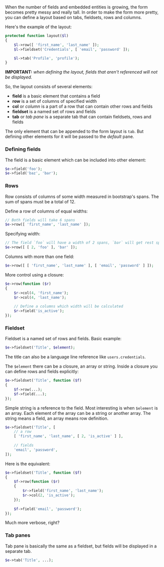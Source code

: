 When the number of fields and embedded entities is growing, the form becomes pretty
messy and really tall. In order to make the form more pretty, you can define a layout
based on tabs, fieldsets, rows and columns.

Here's the example of the layout:


```php
protected function layout($l)
{
    $l->row([ 'first_name', 'last_name' ]);
    $l->fieldset('Credentials', [ 'email', 'password' ]);

    $l->tab('Profile', 'profile');
}
```

__IMPORTANT:__ _when defining the layout, fields that aren't referenced will not be displayed._

So, the layout consists of several elements:

- __field__ is a basic element that contains a field
- __row__ is a set of columns of specified width
- __col__ or _column_ is a part of a row that can contain other rows and fields
- __fieldset__ is a named set of rows and fields
- __tab__ or _tab pane_ is a separate tab that can contain fieldsets, rows and fields

The only element that can be appended to the form layout is `tab`. But defining other elements
for it will be passed to the _default_ pane.

### Defining fields

The field is a basic element which can be included into other element:

```php
$e->field('foo');
$e->field('baz', 'bar');
```

### Rows

Row consists of columns of some width measured in bootstrap's spans. The sum of spans must be
a total of 12.

Define a row of columns of equal widths:

```php
// Both fields will take 6 spans
$e->row([ 'first_name', 'last_name' ]);
```

Specifying width:

```php
// The field `foo` will have a width of 2 spans, `bar` will get rest spans (10)
$e->row([ [ 2, 'foo' ], 'bar' ]);
```

Columns with more than one field:

```php
$e->row([ [ 'first_name', 'last_name' ], [ 'email', 'password' ] ]);
```

More control using a closure:

```php
$e->row(function ($r)
{
    $r->col(4, 'first_name');
    $r->col(4, 'last_name');
    
    // Define a columns which width will be calculated
    $r->field('is_active');
});
```

### Fieldset

Fieldset is a named set of rows and fields. Basic example:

```php
$e->fieldset('Title', $element);
```

The title can also be a language line reference like `users.credentials`.

The `$element` there can be a closure, an array or string. Inside a closure you can
define rows and fields explicitly:

```php
$e->fieldset('Title', function ($f)
{
    $f->row(...);
    $f->field(...);
});
```

Simple string is a reference to the field. Most interesting is when `$element` is an array.
Each element of the array can be a string or another array. The string means a field,
an array means row definition.

```php
$e->fieldset('Title', [
    // a row
    [ 'first_name', 'last_name', [ 2, 'is_active' ] ],
    
    // fields
    'email', 'password',
]);
```

Here is the equivalent:

```php
$e->fieldset('Title', function ($f)
{
    $f->row(function ($r)
    {
        $r->field('first_name', 'last_name');
        $r->col(2, 'is_active');
    });
    
    $f->field('email', 'password');
});
```

Much more verbose, right?

### Tab panes

Tab pane is basically the same as a fieldset, but fields will be displayed in a separate tab.

```php
$e->tab('Title', ...);
```